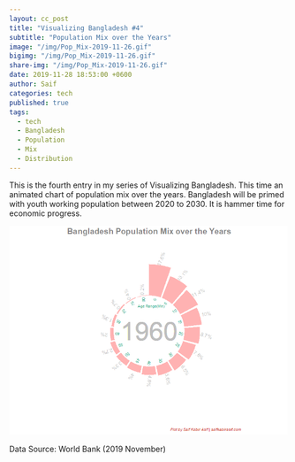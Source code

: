 ```yaml
---
layout: cc_post  
title: "Visualizing Bangladesh #4"
subtitle: "Population Mix over the Years"
image: "/img/Pop_Mix-2019-11-26.gif"
bigimg: "/img/Pop_Mix-2019-11-26.gif"
share-img: "/img/Pop_Mix-2019-11-26.gif"
date: 2019-11-28 18:53:00 +0600
author: Saif
categories: tech
published: true
tags:
  - tech
  - Bangladesh
  - Population
  - Mix
  - Distribution
---
```


<style>

    article img {
    max-height: 100% !important;

}
</style>

This is the fourth entry in my series of Visualizing Bangladesh. This time an animated chart of population mix over the years. Bangladesh will be primed with youth working population between 2020 to 2030. It is hammer time for economic progress.

![Population Mix over the Years](/img/Pop_Mix-2019-11-26.gif)

Data Source: World Bank (2019 November)

